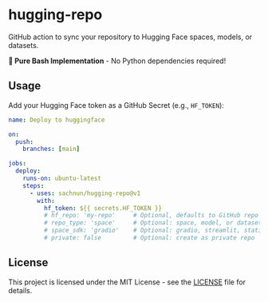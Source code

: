 # hugging-repo

GitHub action to sync your repository to Hugging Face spaces, models, or datasets.

**🚀 Pure Bash Implementation** - No Python dependencies required!

## Usage

Add your Hugging Face token as a GitHub Secret (e.g., `HF_TOKEN`):

```yaml
name: Deploy to huggingface

on:
  push:
    branches: [main]

jobs:
  deploy:
    runs-on: ubuntu-latest
    steps:
      - uses: sachnun/hugging-repo@v1
        with:
          hf_token: ${{ secrets.HF_TOKEN }}
          # hf_repo: 'my-repo'     # Optional, defaults to GitHub repo name
          # repo_type: 'space'     # Optional: space, model, or dataset (default: space)
          # space_sdk: 'gradio'    # Optional: gradio, streamlit, static, or docker (auto-detects docker if Dockerfile exists)
          # private: false         # Optional: create as private repo
```

## License

This project is licensed under the MIT License - see the [LICENSE](LICENSE) file for details.
